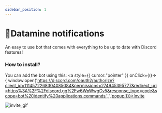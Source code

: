 ```yaml
---
sidebar_position: 1
---
```


# 🔔Datamine notifications

An easy to use bot that comes with everything to be up to date with Discord features!

### How to install? 

You can add the bot using this: <a style={{
  cursor:"pointer"
}} onClick={()=>{ 
  window.open('https://discord.com/oauth2/authorize?client_id=1114572268304085084&permissions=274945395777&redirect_uri=https%3A%2F%2Fdiscord.gg%2Fw6WpWwgGv5&response_type=code&scope=bot%20identify%20applications.commands','','popup')}}>Invite</a>

![invite_gif](/img/invite.gif)

